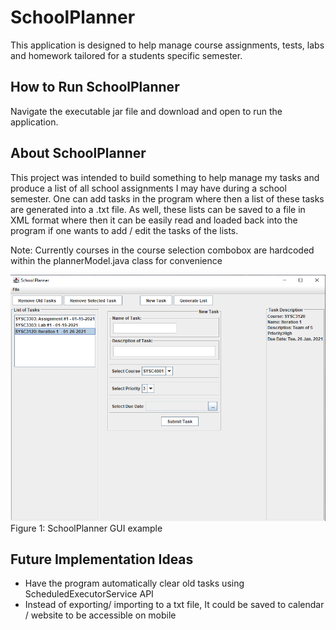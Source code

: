 # SchoolPlanner
This application is designed to help manage course assignments, tests, labs and homework tailored for a students specific semester.

## How to Run SchoolPlanner
Navigate the executable jar file and download and open to run the application. 

## About SchoolPlanner
This project was intended to build something to help manage my tasks and produce a list of all school assignments I may have during a school semester. One can add tasks in the program where then a list of these tasks are generated into a .txt file. As well, these lists can be saved to a file in XML format where then it can be easily read and loaded back into the program if one wants to add / edit the tasks of the lists. 

Note: Currently courses in the course selection combobox are hardcoded within the plannerModel.java class for convenience

![img](Resources/SchoolPlannerEx.PNG)
Figure 1: SchoolPlanner GUI example 

## Future Implementation Ideas
- Have the program automatically clear old tasks using ScheduledExecutorService API
- Instead of exporting/ importing to a txt file, It could be saved to calendar / website to be accessible on mobile
